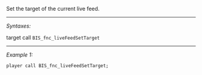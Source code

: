 Set the target of the current live feed.


---
*Syntaxes:*

target call `BIS_fnc_liveFeedSetTarget`

---
*Example 1:*

```sqf
player call BIS_fnc_liveFeedSetTarget;
```